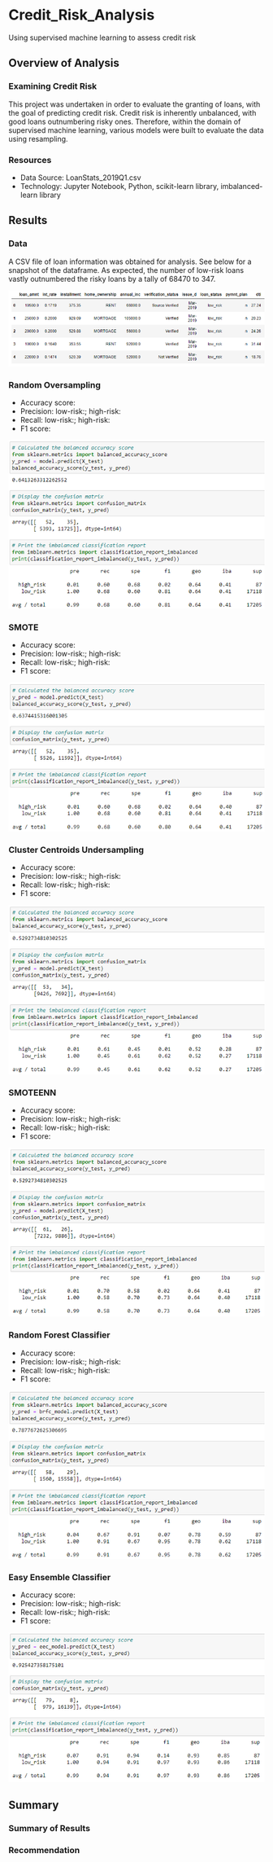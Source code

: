 # Credit_Risk_Analysis

Using supervised machine learning to assess credit risk

## Overview of Analysis

### Examining Credit Risk

This project was undertaken in order to evaluate the granting of loans, with the goal of predicting credit risk. Credit risk is inherently unbalanced, with good loans outnumbering risky ones. Therefore, within the domain of supervised machine learning, various models were built to evaluate the data using resampling.

### Resources

- Data Source: LoanStats_2019Q1.csv
- Technology: Jupyter Notebook, Python, scikit-learn library, imbalanced-learn library

## Results

### Data

A CSV file of loan information was obtained for analysis. See below for a snapshot of the dataframe. As expected, the number of low-risk loans vastly outnumbered the risky loans by a tally of 68470 to 347.

![Credit_Data](https://github.com/josephrodini/Credit_Risk_Analysis/blob/main/Images/Creditdf.PNG?raw=true)

### Random Oversampling

- Accuracy score: 
- Precision: low-risk:; high-risk:
- Recall: low-risk:; high-risk:
- F1 score: 

![Credit_Data](https://github.com/josephrodini/Credit_Risk_Analysis/blob/main/Images/RandomOversampling.PNG?raw=true)

### SMOTE

- Accuracy score: 
- Precision: low-risk:; high-risk:
- Recall: low-risk:; high-risk:
- F1 score: 

![Credit_Data](https://github.com/josephrodini/Credit_Risk_Analysis/blob/main/Images/SMOTE.PNG?raw=true)

### Cluster Centroids Undersampling

- Accuracy score: 
- Precision: low-risk:; high-risk:
- Recall: low-risk:; high-risk:
- F1 score: 

![Credit_Data](https://github.com/josephrodini/Credit_Risk_Analysis/blob/main/Images/CCUndersampling.PNG?raw=true)

### SMOTEENN

- Accuracy score: 
- Precision: low-risk:; high-risk:
- Recall: low-risk:; high-risk:
- F1 score: 

![Credit_Data](https://github.com/josephrodini/Credit_Risk_Analysis/blob/main/Images/SMOTEENN.PNG?raw=true)

### Random Forest Classifier

- Accuracy score: 
- Precision: low-risk:; high-risk:
- Recall: low-risk:; high-risk:
- F1 score: 

![Credit_Data](https://github.com/josephrodini/Credit_Risk_Analysis/blob/main/Images/Forest.PNG?raw=true)

### Easy Ensemble Classifier

- Accuracy score: 
- Precision: low-risk:; high-risk:
- Recall: low-risk:; high-risk:
- F1 score: 

![Credit_Data](https://github.com/josephrodini/Credit_Risk_Analysis/blob/main/Images/EasyEnsemble.PNG?raw=true)

## Summary

### Summary of Results

### Recommendation
